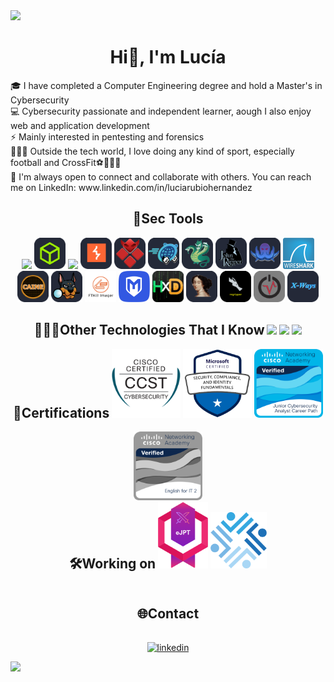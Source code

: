 <!--DIVISOR-->
<img src="https://user-images.githubusercontent.com/73097560/115834477-dbab4500-a447-11eb-908a-139a6edaec5c.gif">

<!--TITULO-->
<div id="user-content-toc" align="center">
    <h1 style="display: inline-block">Hi👋, I'm Lucía</h1>
</div>
    <div>🎓   I have completed a Computer Engineering degree and hold a Master's in Cybersecurity </div>
    <div>💻   Cybersecurity passionate and independent learner, aough I also enjoy web and application development</div>
    <div>⚡   Mainly interested in pentesting and forensics
    <div>🏃🏻‍♀️   Outside the tech world, I love doing any kind of sport, especially football and CrossFit⚽🏋🏻‍♀️</div>
    <div>💬   I'm always open to connect and collaborate with others. You can reach me on LinkedIn: www.linkedin.com/in/luciarubiohernandez</div>



<!--CIBERSEGURIDAD-->
<div id="user-content-toc" align="center">
    <h2 style="display: inline-block">👾Sec Tools</h2>
</div>
<!--Pentesting-->
<div align="center">
  <img src="https://skillicons.dev/icons?i=kali&perline=14" />
  <img src="assets/HTB.png" alt="HTB" width="50" />
  <img src="https://skillicons.dev/icons?i=bash&perline=14" />
  <img src="assets/Burp.png" alt="Burp" width="50" />
  <img src="assets/EvilWinRM.png" alt="EvilWinRM" width="50" />
  <img src="assets/GoBuster.png" alt="GoBuster" width="50" />
  <img src="assets/Hydra.png" alt="Hydra" width="50" />
  <img src="assets/John.png" alt="John" width="50" />
  <img src="assets/Wfuzz.png" alt="Wfuzz" width="50" />
  <img src="assets/Wireshark.png" alt="Wireshark" width="50" />
</div>
<!--Forensics-->
<div align="center">
  <img src="assets/Caine.png" alt="Caine" width="50" />
  <img src="assets/Autopsy.png" alt="Autopsy" width="50" />  
  <img src="assets/FTK.png" alt="FTKimager" width="50" />
  <img src="assets/Metasploit.png" alt="Metasploit" width="50" />
  <img src="assets/HxD.png" alt="HxD" width="50" />  
  <img src="assets/IDA.png" alt="IDA" width="50" />
  <img src="assets/RegRipper.png" alt="RegRipper" width="50" />
  <img src="assets/Volatility.png" alt="Volatility" width="50" />  
  <img src="assets/X-Ways.png" alt="X-Ways" width="50" />
</div>



<!--OTRAS TECNGOLOGÍAS-->
<div id="user-content-toc" align="center">
    <h2 style="display: inline-block">👩🏽‍💻Other Technologies That I Know</h2>
    <img src="https://skillicons.dev/icons?i=vue,py,c,cs,css,java,html,dotnet,nodejs&perline=14" />
    <img src="https://skillicons.dev/icons?i=linux,debian,ubuntu,windows,mysql,mongodb&perline=14" />
    <img src="https://skillicons.dev/icons?i=figma,eclipse,github,notion,obsidian,postman,vim,visualstudio,vscode&perline=14" />
</div>



<!--CERTIFICACIONES-->
<div id="user-content-toc" align="center">
    <h2 style="display: inline-block">🏅Certifications</h2>
    <img src="assets/cerT_CCST.png" alt="ccst" width="110" />
    <img src="assets/cert_Microsoft.png" alt="sc900" width="110" />
    <img src="assets/cert_CyberJun_cisco.png" alt="cyberjunior" width="110" />
    <img src="assets/cert_EngForIT_cisco.png" alt="engforit" width="110" />
</div>

<!--WORKING ON-->
<div id="user-content-toc" align="center">
  <h2 style="display: inline-block">🛠️Working on</h2>
  <img src="assets/cert_ejpt.svg" alt="ejpt" width="80"> 
  <img src="assets/Angeles.png" alt="Angeles" width="90"> 
</div>


<!-- CONTACTO -->
<div id="user-content-toc" align="center">
    <h2 style="display: inline-block">🌐Contact</h2>
</div>

<!--Icons and Links-->
<p align="center">
    <a href="https://www.linkedin.com/in/luciarubiohernandez/" target="blank"><img align="center" src="https://user-images.githubusercontent.com/88904952/234979284-68c11d7f-1acc-4f0c-ac78-044e1037d7b0.png" alt="linkedin" height="50" width="50" /></a>
</p>



<!--Divisor-->
<img src="https://user-images.githubusercontent.com/73097560/115834477-dbab4500-a447-11eb-908a-139a6edaec5c.gif">

